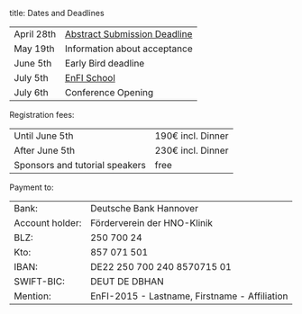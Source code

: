 title: Dates and Deadlines


|            |                                  |
|------------|----------------------------------|
|April 28th|[Abstract Submission Deadline](abstracts.html)|
|May 19th|Information about acceptance      |
|June 5th  | Early Bird deadline      |
|July 5th    |[EnFI School](sunday.html)               |
|July 6th    |Conference Opening                |


Registration fees:

|            |                                  |
|------------|----------------------------------|
|Until June 5th |190€ incl. Dinner      |
|After June 5th   |230€ incl. Dinner      |
|Sponsors and tutorial speakers   |free                  |


Payment to:

|||
|---|---|
| Bank:| Deutsche Bank Hannover|
|Account holder:| Förderverein der HNO-Klinik|
| BLZ:| 250 700 24|
| Kto:| 857 071 501|
| IBAN:| DE22 250 700 240 8570715 01|
| SWIFT-BIC:| DEUT DE DBHAN|
|Mention:| EnFI-2015 - Lastname, Firstname - Affiliation|





